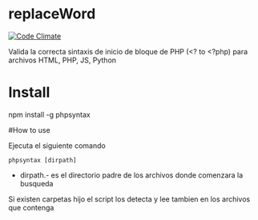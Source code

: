 replaceWord
===========

[![Code Climate](https://codeclimate.com/github/EdgarVaguencia/replaceWord/badges/gpa.svg)](https://codeclimate.com/github/EdgarVaguencia/replaceWord)

Valida la correcta sintaxis de inicio de bloque de PHP (&lt;? to &lt;?php) para archivos HTML, PHP, JS, Python

# Install

npm install -g phpsyntax

#How to use

Ejecuta el siguiente comando 
  
  `phpsyntax [dirpath]`

  * dirpath.- es el directorio padre de los archivos donde comenzara la busqueda

Si existen carpetas hijo el script los detecta y lee tambien en los archivos que contenga
